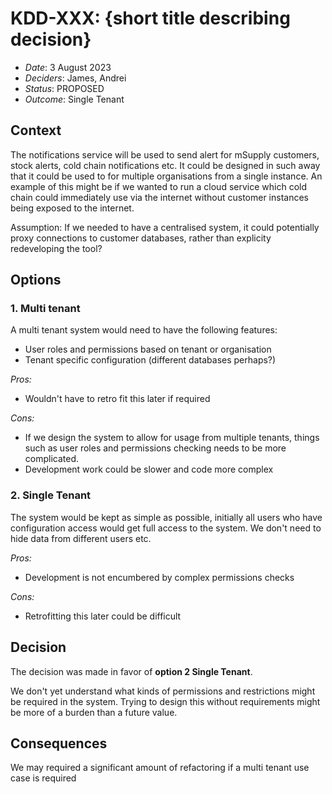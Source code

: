 # KDD-XXX: {short title describing decision}

- _Date_: 3 August 2023
- _Deciders_: James, Andrei
- _Status_: PROPOSED
- _Outcome_: Single Tenant

## Context

The notifications service will be used to send alert for mSupply customers, stock alerts, cold chain notifications etc.
It could be designed in such away that it could be used to for multiple organisations from a single instance.
An example of this might be if we wanted to run a cloud service which cold chain could immediately use via the internet without customer instances being exposed to the internet.

Assumption: If we needed to have a centralised system, it could potentially proxy connections to customer databases, rather than explicity redeveloping the tool?

## Options

<!-- Copy and paste Option X into Option 1, Option 2, etc depending how many options you have -->

### 1. Multi tenant

A multi tenant system would need to have the following features:

- User roles and permissions based on tenant or organisation
- Tenant specific configuration (different databases perhaps?)

_Pros:_

- Wouldn't have to retro fit this later if required

_Cons:_

- If we design the system to allow for usage from multiple tenants, things such as user roles and permissions checking needs to be more complicated.
- Development work could be slower and code more complex

### 2. Single Tenant

The system would be kept as simple as possible, initially all users who have configuration access would get full access to the system.
We don't need to hide data from different users etc.

_Pros:_

- Development is not encumbered by complex permissions checks

_Cons:_

- Retrofitting this later could be difficult

## Decision

The decision was made in favor of **option 2 Single Tenant**.

We don't yet understand what kinds of permissions and restrictions might be required in the system.
Trying to design this without requirements might be more of a burden than a future value.

## Consequences

We may required a significant amount of refactoring if a multi tenant use case is required
